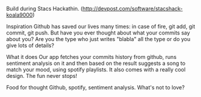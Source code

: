 Build during Stacs Hackathin. (http://devpost.com/software/stacshack-koala9000)

Inspiration
Github has saved our lives many times: in case of fire, git add, git commit, git push. But have you ever thought about what your commits say about you? Are you the type who just writes "blabla" all the type or do you give lots of details?

What it does
Our app fetches your commits history from github, runs sentiment analysis on it and then based on the result suggests a song to match your mood, using spotify playlists. It also comes with a really cool design. The fun never stops!

Food for thought
Github, spotify, sentiment analysis. What's not to love?
